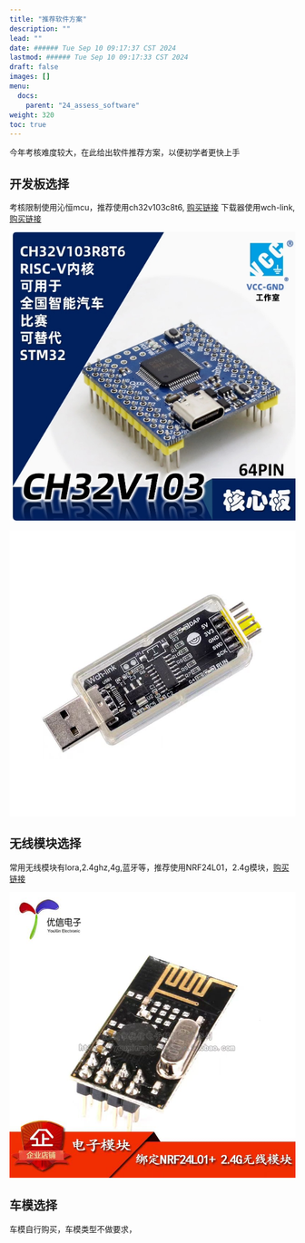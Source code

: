 ```yaml
---
title: "推荐软件方案"
description: ""
lead: ""
date: ###### Tue Sep 10 09:17:37 CST 2024
lastmod: ###### Tue Sep 10 09:17:33 CST 2024
draft: false
images: []
menu:
  docs:
    parent: "24_assess_software"
weight: 320
toc: true
---
```


今年考核难度较大，在此给出软件推荐方案，以便初学者更快上手

## 开发板选择

考核限制使用沁恒mcu，推荐使用ch32v103c8t6, [购买链接](http://e.tb.cn/h.gpDuq3R2rnnneST?tk=h56036wUwDU)
下载器使用wch-link, [购买链接](http://e.tb.cn/h.gpO6SpUK9YJsc3M?tk=JwV936wNkZh)

![ch32v103c8t6](image.jpg)

![wch-link](image_2.jpg)

## 无线模块选择

常用无线模块有lora,2.4ghz,4g,蓝牙等，推荐使用NRF24L01，2.4g模块，[购买链接](http://e.tb.cn/h.gKjrHRz2qk2LFeL?tk=e7YL36wjJAc)

![NRF24L01](image_1.jpg)

## 车模选择

车模自行购买，车模类型不做要求，
